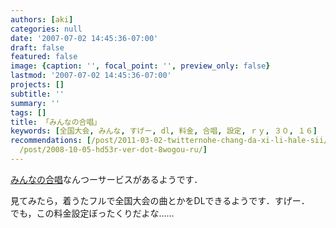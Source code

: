 ```yaml
---
authors: [aki]
categories: null
date: '2007-07-02 14:45:36-07:00'
draft: false
featured: false
image: {caption: '', focal_point: '', preview_only: false}
lastmod: '2007-07-02 14:45:36-07:00'
projects: []
subtitle: ''
summary: ''
tags: []
title: 「みんなの合唱」
keywords: [全国大会, みんな, すげー, dl, 料金, 合唱, 設定, ｒｙ, ３０, １６]
recommendations: [/post/2011-03-02-twitternohe-chang-da-xi-li-hale-sii/, /post/2010-02-21-akaperanoibentoqing-bao-tokawotubuyaku-at-acappella-eventnoshi-ifang/,
  /post/2008-10-05-hd53r-ver-dot-8wogou-ru/]
---
```


[みんなの合唱](http://www.tomomusic.co.jp/service/chorus/?gclid=CK64972LiY0CFQIPYwod_xHTpg)なんつーサービスがあるようです．  
  
見てみたら，着うたフルで全国大会の曲とかをDLできるようです．すげー．  
でも，この料金設定ぼったくりだよな……